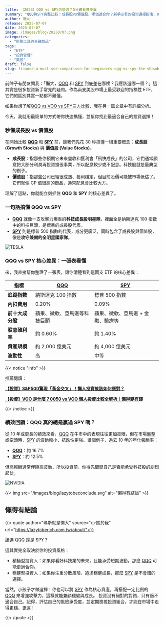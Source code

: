 ```yaml
---
title: 【2025】QQQ vs SPY怎麼選？5分鐘看懂差異
summary: "QQQ與SPY完整比較！成長股vs價值股，哪個適合你？新手必看的投資選擇指南，90%投資人不知道的關鍵差異！"
author: 懶大
release: 2025-07-07
date: 2025-07-07
image: /images/blog/20250707.png
categories:
  - "財務工具與金融商品"
tags:
  - "ETF"
  - "投資管理"
  - "美股"
draft: false
slug: finance-a-must-see-comparison-for-beginners-qqq-vs-spy-the-showdown-between-growth-stocks-and-value-stocks-which-one-is-more-suitable-for-me
---
```


前陣子有朋友問我：「懶大，[QQQ](https://www.google.com/finance/quote/QQQ:NASDAQ) 和 [SPY](https://g.co/finance/SPY:NYSEARCA) 到底差在哪裡？我應該選哪一個？」這其實是很多投資新手常見的疑問。作為兩支美股市場上最受歡迎的指標性 ETF，它們的區別其實一點都不難懂。

如果你想了解[QQQ vs VOO vs SPY三方比較](https://lazytoberich.com.tw/blog/investment-comparison-of-the-2024-annual-returns-of-0050-voo-and-qqq-why-is-there-such-a-big-difference/)，我在另一篇文章中有詳細分析。

今天，我就用最簡單的方式帶你快速搞懂，並幫你找到最適合自己的投資選擇！

### 秒懂成長股 vs 價值股

在開始比較 **[QQQ](https://www.google.com/finance/quote/QQQ:NASDAQ)** 和 **[SPY](https://g.co/finance/SPY:NYSEARCA)** 前，讓我們先花 30 秒搞懂一組重要概念：**成長股 (Growth Stocks)** 與 **價值股 (Value Stocks)**。

- **成長股**：指那些你預期它未來營收和獲利會「飛快成長」的公司，它們通常願意把大部分利潤再投資擴張事業，所以配息較少或不配息。科技股就是最典型的例子。
- **價值股**：指那些公司已經很成熟、獲利穩定，但目前股價可能被市場低估了。它們就像 CP 值很高的商品，通常配息會比較大方。

理解了這點，你就能立刻抓住 **QQQ** 和 **SPY** 的核心差異了。

### 一句話搞懂 QQQ vs SPY

- **[QQQ](https://www.google.com/finance/quote/QQQ:NASDAQ)** 就像一支攻擊力爆表的**科技成長股明星隊**，裡面全是納斯達克 100 指數中的科技巨頭，是標準的成長股代表。
- **[SPY](https://g.co/finance/SPY:NYSEARCA)** 則是標普 500 指數的代表，成分更廣泛，同時包含了成長股與價值股，像是**攻守兼備的全明星國家隊**。

![TESLA](https://images.unsplash.com/photo-1617704548623-340376564e68?ixlib=rb-4.1.0&q=85&fm=jpg&crop=entropy&cs=srgb)

### QQQ vs SPY 核心差異：一張表看懂

來，我直接幫你整理了一張表，讓你清楚看到這兩支 ETF 的核心差異：

| 指標             | **[QQQ](https://www.google.com/finance/quote/QQQ:NASDAQ)** | **[SPY](https://g.co/finance/SPY:NYSEARCA)** |
| ---------------- | ---------------------------------------------------------- | -------------------------------------------- |
| **追蹤指數**     | 納斯達克 100 指數                                          | 標普 500 指數                                |
| **內扣費用**     | 0.20%                                                      | 0.09%                                        |
| **前十大成分股** | 蘋果、微軟、亞馬遜等科技巨頭                               | 蘋果、微軟、亞馬遜 + 金融、醫療等            |
| **股息殖利率**   | 約 0.60%                                                   | 約 1.40%                                     |
| **資產規模**     | 約 2,000 億美元                                            | 約 4,000 億美元                              |
| **波動性**       | 高                                                         | 中等                                         |

{{< notice "info" >}}

推薦閱讀：

[**【投資】S&P500驚現「黃金交叉」！懶人投資族該如何應對？**](https://lazytoberich.com.tw/blog/investment-the-sp-500-has-surprisingly-shown-a-golden-cross-how-should-lazy-investors-respond/)

[**【投資】VOO 是什麼？0050 vs VOO 懶人投資比較全解析｜懶得變有錢**](https://lazytoberich.com.tw/blog/investing-affordable-vs-luxury-etf-comparison/)

{{< /notice >}}

### 績效回顧：QQQ 真的總是贏過 SPY 嗎？

從 10 年或更長的績效來看，[QQQ](https://www.google.com/finance/quote/QQQ:NASDAQ) 在牛市中的表現往往更加亮眼，但在市場盤整或空頭時，[SPY](https://g.co/finance/SPY:NYSEARCA) 的波動較小、抗跌性更強。舉個例子，過去 10 年的年化報酬率：

- **[QQQ](https://www.google.com/finance/quote/QQQ:NASDAQ)**：約 16.7%
- **[SPY](https://g.co/finance/SPY:NYSEARCA)**：約 12.5%

但高報酬通常伴隨高波動，所以投資前，你得先問問自己是否能承受科技股的劇烈起伏。

![NVIDIA](https://images.unsplash.com/photo-1716967318503-05b7064afa41?ixlib=rb-4.1.0&q=85&fm=jpg&crop=entropy&cs=srgb)

{{< img src="/images/blog/lazytobeconclude.svg" alt="懶得有結論" >}}

## 懶得有結論

{{< quote author="瑪斯就是懶大" source="👉關於我" url="https://lazytoberich.com.tw/about/">}}

該選 QQQ 還是 SPY？

這其實完全取決於你的投資風格：

- 積極型投資人：如果你看好科技業的未來，且能承受短期波動，那麼 [QQQ](https://www.google.com/finance/quote/QQQ:NASDAQ) 可能更適合你。
- 穩健型投資人：如果你注重分散風險、追求穩健成長，那麼 [SPY](https://g.co/finance/SPY:NYSEARCA) 是不會錯的選擇。

當然，小孩子才做選擇！你也可以將 [SPY](https://g.co/finance/SPY:NYSEARCA) 作為核心資產，再搭配一定比例的 [QQQ](https://www.google.com/finance/quote/QQQ:NASDAQ) 來增強攻擊力，這樣就能兼顧穩健與成長。 投資沒有絕對的對錯，只有適不適合自己。記得，評估自己的風險承受度，並定期檢視投資組合，才能在市場中走得更穩、更遠！

{{< /quote >}}
